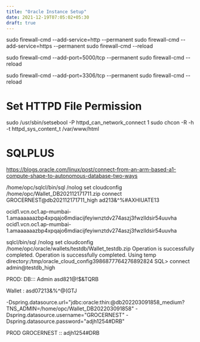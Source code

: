 ```yaml
---
title: "Oracle Instance Setup"
date: 2021-12-19T07:05:02+05:30
draft: true
---
```



sudo firewall-cmd --add-service=http --permanent
sudo firewall-cmd --add-service=https --permanent
sudo firewall-cmd --reload


sudo firewall-cmd --add-port=5000/tcp --permanent
sudo firewall-cmd --reload

sudo firewall-cmd --add-port=3306/tcp --permanent
sudo firewall-cmd --reload


# Set HTTPD File Permission
sudo /usr/sbin/setsebool -P httpd_can_network_connect 1
sudo  chcon -R -h -t httpd_sys_content_t /var/www/html
 
 
 # SQLPLUS 
 https://blogs.oracle.com/linux/post/connect-from-an-arm-based-a1-compute-shape-to-autonomous-database-two-ways
 
 
/home/opc/sqlcl/bin/sql /nolog
set cloudconfig /home/opc/Wallet_DB202112171711.zip
connect GROCERNEST@db202112171711_high
ad213&^%#AXHIUATE13



ocid1.vcn.oc1.ap-mumbai-1.amaaaaaazbp4xpqajo6mdiacijfeyiwnztdv274aszj3fwzlldsir54uuvha
ocid1.vcn.oc1.ap-mumbai-1.amaaaaaazbp4xpqajo6mdiacijfeyiwnztdv274aszj3fwzlldsir54uuvha

sqlcl/bin/sql /nolog
set cloudconfig /home/opc/oracle/wallets/testdb/Wallet_testdb.zip
Operation is successfully completed.
Operation is successfully completed.
Using temp directory:/tmp/oracle_cloud_config3986877764276892824
SQL> connect admin@testdb_high





PROD:
DB:::
Admin
asd821@!$&TQRB



Wallet : asd07213&%^@(GTJ


-Dspring.datasource.url="jdbc:oracle:thin:@db202203091858_medium?TNS_ADMIN=/home/opc/Wallet_DB202203091858" -Dspring.datasource.username="GROCERNEST" -Dspring.datasource.password="adjh1254#DRB"


PROD
GROCERNEST :: adjh1254#DRB
